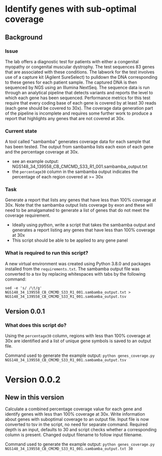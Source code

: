# Identify genes with sub-optimal coverage

## Background
### Issue
The lab offers a diagnostic test for patients with either a congenital myopathy or congenital muscular dystrophy. The test sequences 83 genes that are associated with these conditions. The labwork for the test involves use of a capture kit (Agilent SureSelect) to pulldown the DNA corresponding to these genes for each patient sample. The captured DNA is then sequenced by NGS using an Illumina NextSeq. The sequence data is run through an analytical pipeline that detects variants and reports the level to which each gene has been sequenced. Performance metrics for this test require that every coding base of each gene is covered by at least 30 reads (each gene should be covered to 30x). The coverage data generation part of the pipeline is incomplete and requires some further work to produce a report that highlights any genes that are not covered at 30x.

### Current state
A tool called "sambamba" generates coverage data for each sample that has been tested. The output from sambamba lists each exon of each gene and the percentage coverage at 30x. 
- see an example output: NGS148_34_139558_CB_CMCMD_S33_R1_001.sambamba_output.txt
- the `percentage30` column in the sambamba output indicates the percentage of each region covered at >= 30x

### Task
Generate a report that lists any genes that have less than 100% coverage at 30x. Note that the sambamba output lists coverage by exon and these will need to be amalgamated to generate a list of genes that do not meet the coverage requirement.

- Ideally using python, write a script that takes the sambamba output and generates a report listing any genes that have less than 100% coverage at 30x
- This script should be able to be applied to any gene panel

### What is required to run this script?
A new virtual environment was created using Python 3.8.0 and packages installed from the `requirements.txt`.
The sambamba output file was converted to a tsv by replacing whitespaces with tabs by the following command: 

`sed -e 's/ /\t/g' NGS148_34_139558_CB_CMCMD_S33_R1_001.sambamba_output.txt > NGS148_34_139558_CB_CMCMD_S33_R1_001.sambamba_output.tsv`

## Version 0.0.1
### What does this script do?
Using the `percentage30` column, regions with less than 100% coverage at 30x are identified and a list of unique gene symbols is saved to an output file.

Command used to generate the example output: `python genes_coverage.py NGS148_34_139558_CB_CMCMD_S33_R1_001.sambamba_output.tsv`

# Version 0.0.2
## New in this version
Calculate a combined percentage coverage value for each gene and identify genes with less than 100% coverage at 30x. Write information about genes with suboptimal coverage to an output file.
Input file is now converted to tsv in the script, no need for separate command. Required depth is an input, defaults to 30 and script checks whether a corresponding column is present. Changed output filename to follow input filename.

Command used to generate the example output: `python genes_coverage.py NGS148_34_139558_CB_CMCMD_S33_R1_001.sambamba_output.txt 30`

